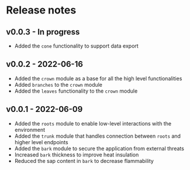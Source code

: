 # Release notes

## v0.0.3 - In progress

- Added the `cone` functionality to support data export

## v0.0.2 - 2022-06-16

- Added the `crown` module as a base for all the high level functionalities
- Added `branches` to the `crown` module
- Added the `leaves` functionality to the `crown` module

## v0.0.1 - 2022-06-09

- Added the `roots` module to enable low-level interactions with the environment
- Added the `trunk` module that handles connection between `roots` and higher level endpoints
- Added the `bark` module to secure the application from external threats
- Increased `bark` thickness to improve heat insulation
- Reduced the sap content in `bark` to decrease flammability
